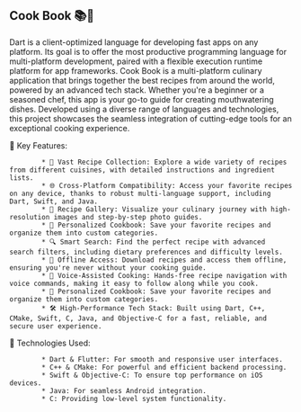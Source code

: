 ## Cook Book 📚🍳
Dart is a client-optimized language for developing fast apps on any platform. Its goal is to offer the most productive programming language for multi-platform development, 
paired with a flexible execution runtime platform for app frameworks. Cook Book is a multi-platform culinary application that brings together the best recipes from around the world, 
powered by an advanced tech stack. Whether you're a beginner or a seasoned chef, this app is your go-to guide for creating mouthwatering dishes. Developed using a diverse range of 
languages and technologies, this project showcases the seamless integration of cutting-edge tools for an exceptional cooking experience. 

🌟 Key Features: 

            * 🍲 Vast Recipe Collection: Explore a wide variety of recipes from different cuisines, with detailed instructions and ingredient lists.
            * 🌐 Cross-Platform Compatibility: Access your favorite recipes on any device, thanks to robust multi-language support, including Dart, Swift, and Java.
            * 📸 Recipe Gallery: Visualize your culinary journey with high-resolution images and step-by-step photo guides.
            * 📖 Personalized Cookbook: Save your favorite recipes and organize them into custom categories.
            * 🔍 Smart Search: Find the perfect recipe with advanced search filters, including dietary preferences and difficulty levels.
            * 📱 Offline Access: Download recipes and access them offline, ensuring you're never without your cooking guide.
            * 📢 Voice-Assisted Cooking: Hands-free recipe navigation with voice commands, making it easy to follow along while you cook.
            * 📖 Personalized Cookbook: Save your favorite recipes and organize them into custom categories.
            * 🛠️ High-Performance Tech Stack: Built using Dart, C++, CMake, Swift, C, Java, and Objective-C for a fast, reliable, and secure user experience.

🚀 Technologies Used:

            * Dart & Flutter: For smooth and responsive user interfaces.
            * C++ & CMake: For powerful and efficient backend processing.
            * Swift & Objective-C: To ensure top performance on iOS devices.
            * Java: For seamless Android integration.
            * C: Providing low-level system functionality.

           

            





